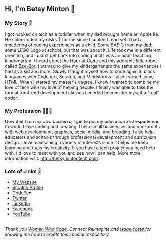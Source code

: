 <h2>Hi, I'm Betsy Minton 👋 </h2>

<h3>My Story 📖</h3> 
<p>I got hooked on tech as a toddler when my dad brought home an Apple IIe. He color-coded my disks 💾 for me since I couldn't read yet. I had a smattering of coding experiences as a child.  Some BASIC from my dad, some LEGO Logo at school, but that was about it.  Life took me in a different direction, and I didn't get back into coding until I was an adult teaching kindergarten.  I heard about the <a href="https://hourofcode.com/us" target="_blank">Hour of Code</a> and this adorable little robot called <a href="https://www.terrapinlogo.com/bee-bot-family.html" target="_blank">Bee-Bot</a>.  I wanted to give my kindergarteners the same experiences I had as a kid and more.  Slowly I taught myself how to code again in block languages with Code.org, Scratch, and Mindstorms.  I also learned some HTML.  When I started my master's degree, I knew I wanted to combine my love of tech with my love of helping people.  I finally was able to take the formal front-end development classes I needed to consider myself a "real" coder.</p>
<h3>My Profession 👩🏼‍💻</h3>
<p>Now that I run my own business, I get to put my education and experience to work.  I love coding and creating.  I help small businesses and non-profits with web development, graphics, social media, and branding.  I also help educators and schools through professional development and curriculum design.  I love maintaining a variety of interests since it helps me keep learning and fuels my creativity.  If you have a tech project you need help with, I'd love to meet with you and see how I can help. More more information visit: <a href="https://betsymintontech.com">http://betsymintontech.com</a>.</p>
<h3>Lots of Links 🔗</h3>
<ul><li><a href="https://betsymintontech.com">My Website</a></li>
<li><a href="https://scratch.mit.edu/users/superbetsy/">Scratch Profile</a></li>
<li><a href="https://codepen.io/betsyminton">CodePen</a></li>
<li><a href="https://twitter.com/betsymintontech">Twitter</a></li>
<li><a href="https://www.linkedin.com/in/betsyminton/">LinkedIn</a></li>
<li><a href="https://www.facebook.com/betsymintontech">Facebook</a></li>
<li><a href="https://www.youtube.com/channel/UCxdfs-vmtxQ5ImoYj2IzGmw">YouTube</a></li>  </ul>
 </br>
<p2><i>Thank you <a href="https://www.womenwhocode.com/" target="_blank">Women Who Code</a>, Connect Reimagine,and <a href="https://github.com/isabelcosta/" target="_blank">isabelcosta</a> for showing me how to create this special respository.</i></p>
